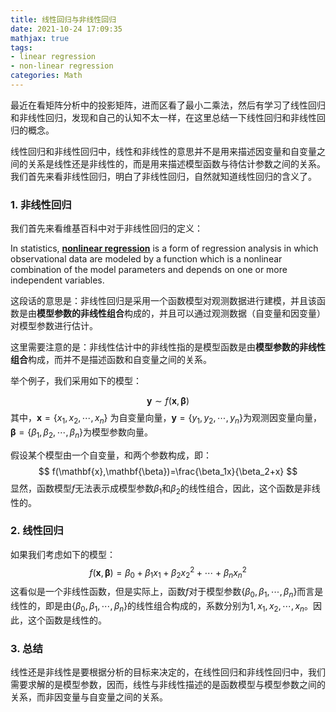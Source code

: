 ```yaml
---
title: 线性回归与非线性回归
date: 2021-10-24 17:09:35
mathjax: true
tags:
- linear regression
- non-linear regression
categories: Math
---
```


最近在看矩阵分析中的投影矩阵，进而区看了最小二乘法，然后有学习了线性回归和非线性回归，发现和自己的认知不太一样，在这里总结一下线性回归和非线性回归的概念。

线性回归和非线性回归中，线性和非线性的意思并不是用来描述因变量和自变量之间的关系是线性还是非线性的，而是用来描述模型函数与待估计参数之间的关系。我们首先来看非线性回归，明白了非线性回归，自然就知道线性回归的含义了。

<!--more-->

### 1. 非线性回归

我们首先来看维基百科中对于非线性回归的定义：

In statistics, [**nonlinear regression**](https://en.wikipedia.org/wiki/Nonlinear_regression) is a form of regression analysis in which observational data are modeled by a function which is a nonlinear combination of the model parameters and depends on one or more independent variables. 

这段话的意思是：非线性回归是采用一个函数模型对观测数据进行建模，并且该函数是由**模型参数的非线性组合**构成的，并且可以通过观测数据（自变量和因变量）对模型参数进行估计。

这里需要注意的是：非线性估计中的非线性指的是模型函数是由**模型参数的非线性组合**构成，而并不是描述函数和自变量之间的关系。

举个例子，我们采用如下的模型：

$$
\mathbf{y} \sim f(\mathbf{x},\mathbf{\beta})
$$
其中，$\mathbf{x}=\{x_1,x_2,\cdots,x_n\}$ 为自变量向量，$\mathbf{y}=\{y_1,y_2,\cdots,y_n\}$为观测因变量向量，$\mathbf{\beta}=\{\beta_1,\beta_2,\cdots,\beta_n\}$为模型参数向量。

假设某个模型由一个自变量，和两个参数构成，即：
$$
f(\mathbf{x},\mathbf{\beta})=\frac{\beta_1x}{\beta_2+x}
$$
显然，函数模型$f$无法表示成模型参数$\beta_1$和$\beta_2$的线性组合，因此，这个函数是非线性的。

### 2. 线性回归

如果我们考虑如下的模型：
$$
f(\mathbf{x},\mathbf{\beta})=\beta_0+\beta_1x_1+\beta_2x_2^2+\cdots+\beta_nx_n^2
$$
这看似是一个非线性函数，但是实际上，函数$f$对于模型参数$\{\beta_0,\beta_1,\cdots,\beta_n\}$而言是线性的，即是由$\{\beta_0,\beta_1,\cdots,\beta_n\}$的线性组合构成的，系数分别为$1,x_1,x_2,\cdots,x_n$。因此，这个函数是线性的。

### 3. 总结

线性还是非线性是要根据分析的目标来决定的，在线性回归和非线性回归中，我们需要求解的是模型参数，因而，线性与非线性描述的是函数模型与模型参数之间的关系，而非因变量与自变量之间的关系。

